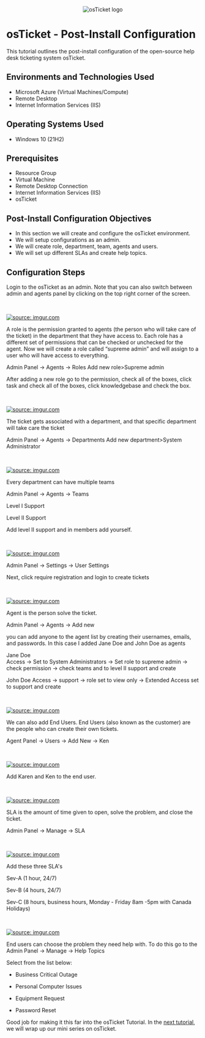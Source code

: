 <p align="center">
<img src="https://i.imgur.com/Clzj7Xs.png" alt="osTicket logo"/>
</p>

<h1>osTicket - Post-Install Configuration</h1>
This tutorial outlines the post-install configuration of the open-source help desk ticketing system osTicket.<br />


<h2>Environments and Technologies Used</h2>

- Microsoft Azure (Virtual Machines/Compute)
- Remote Desktop
- Internet Information Services (IIS)

<h2>Operating Systems Used </h2>

- Windows 10</b> (21H2)

<h2>Prerequisites</h2>

- Resource Group
- Virtual Machine
- Remote Desktop Connection
- Internet Information Services (IIS)
- osTicket

<h2>Post-Install Configuration Objectives</h2>

- In this section we will create and configure the osTicket environment.
- We will setup configurations as an admin.
- We will create role, department, team, agents and users.
- We will set up different SLAs and create help topics.

<h2>Configuration Steps</h2>
</p>
<p>
Login to the osTicket as an admin. Note that you can also switch between admin and agents panel by clicking on the top right corner of the screen.
</p>
<br />
<p>
<a href="https://imgur.com/j27WMAA"><img src="https://i.imgur.com/j27WMAA.png" title="source: imgur.com" /></a>
</p>
<p>
A role is the permission granted to agents (the person who will take care of the ticket) in the department that they have access to. Each role has a different set of permissions that can be checked or unchecked for the agent. Now we will create a role called “supreme admin” and will assign to a user who will have access to everything.  
  
Admin Panel -> Agents -> Roles
Add new role>Supreme admin
  

After adding a new role go to the permission, check all of the boxes, click task and check all of the boxes, click knowledgebase and check the box.

</p>
<br />

<p>
<a href="https://imgur.com/Cbo36IX"><img src="https://i.imgur.com/Cbo36IX.png" title="source: imgur.com" /></a>
</p>
<p>
The ticket gets associated with a department, and that specific department will take care the ticket  
  
Admin Panel -> Agents -> Departments
Add new department>System Administrator

</p>
<br />

<p>
<a href="https://imgur.com/eU00iSZ"><img src="https://i.imgur.com/eU00iSZ.png" title="source: imgur.com" /></a>
</p>
<p>
  
Every department can have multiple teams
  

Admin Panel -> Agents -> Teams
  
  
Level I Support
  
  
Level II Support
  

Add level II support and in members add yourself.


</p>
<br />

<p>
<a href="https://imgur.com/wvt6qX4"><img src="https://i.imgur.com/wvt6qX4.png" title="source: imgur.com" /></a>
</p>
<p>

Admin Panel -> Settings -> User Settings
  
  
Next, click require registration and login to create tickets  
  
</p>
<br />
<p><a href="https://imgur.com/qfuh2o8"><img src="https://i.imgur.com/qfuh2o8.png" title="source: imgur.com" /></a>
</p>
<p>



Agent is the person solve the ticket.


Admin Panel -> Agents -> Add new 


you can add anyone to the agent list by creating their usernames, emails, and passwords. In this case I added Jane Doe and John Doe as agents
  

  
Jane Doe  
Access -> Set to System Administrators -> Set role to supreme admin -> check permission -> check teams and to level II support and create
  
  
John Doe 
Access -> support -> role set to view only -> Extended Access set to support and create


</p>
<br />

<p>
<a href="https://imgur.com/c06bGbH"><img src="https://i.imgur.com/c06bGbH.png" title="source: imgur.com" /></a>
</p>
<p>

We can also add End Users. End Users (also known as the customer) are the people who can create their own tickets.
  
  
Agent Panel -> Users -> Add New -> Ken 
 

  
</p>
<br />

<p>
<a href="https://imgur.com/QNtSqxQ"><img src="https://i.imgur.com/QNtSqxQ.png" title="source: imgur.com" /></a>
</p>
<p>
Add Karen and Ken to the end user.
</p>
<br />

<p><a href="https://imgur.com/deCKJZO"><img src="https://i.imgur.com/deCKJZO.png" title="source: imgur.com" /></a>
</p>
<p>

SLA is the amount of time given to open, solve the problem, and close the ticket.

  
Admin Panel -> Manage -> SLA


</p>
<br />
<p>
<a href="https://imgur.com/LuAWyPz"><img src="https://i.imgur.com/LuAWyPz.png" title="source: imgur.com" /></a>
</p>
<p>
Add these three SLA's
  
Sev-A (1 hour, 24/7)
  
  
Sev-B (4 hours, 24/7)

  
Sev-C (8 hours, business hours, Monday - Friday 8am -5pm with Canada Holidays)
  
</p>
<br />

<p>
<a href="https://imgur.com/MBwi4Nn"><img src="https://i.imgur.com/MBwi4Nn.png" title="source: imgur.com" /></a>
</p>
<p>


End users can choose the problem they need help with. To do this go to the Admin Panel -> Manage -> Help Topics

Select from the list below:
  
- Business Critical Outage

- Personal Computer Issues

- Equipment Request

- Password Reset
</p>

Good job for making it this far into the osTicket Tutorial. In the [next tutorial](https://github.com/ItradeLQ/ticket-lifecycle.git), we will wrap up our mini series on osTicket.
